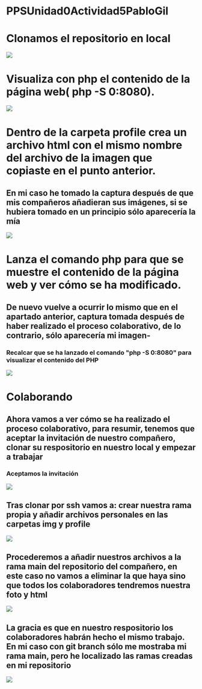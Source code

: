 # PPSUnidad0Actividad5PabloGil
# Clonamos el repositorio en local
![](/img_docu/Cap12.png)

# Visualiza con php el contenido de la página web( php -S 0:8080).
![](/img_docu/Actividad5/Cap1.png)

# Dentro de la carpeta profile crea un archivo html con el mismo nombre del archivo de la imagen que copiaste en el punto anterior.

<h2>En mi caso he tomado la captura después de que mis compañeros añadieran sus imágenes, si se hubiera tomado en un principio sólo aparecería la mía</h2>

![](/img_docu/Actividad5/Cap10.png)

# Lanza el comando php para que se muestre el contenido de la página web y ver cómo se ha modificado.

<h2>De nuevo vuelve a ocurrir lo mismo que en el apartado anterior, captura tomada después de haber realizado el proceso colaborativo, de lo contrario, sólo aparecería mi imagen-</h2>
<h3>Recalcar que se ha lanzado el comando "php -S 0:8080" para visualizar el contenido del PHP</h3>

![](/img_docu/Actividad5/Cap11.png)

# Colaborando
<h2>Ahora vamos a ver cómo se ha realizado el proceso colaborativo, para resumir, tenemos que aceptar la invitación de nuestro compañero, clonar su respositorio en nuestro local y empezar a trabajar</h2>

<h3>Aceptamos la invitación</h3>

![](/img_docu/Actividad5/Cap5.png)

<h2>Tras clonar por ssh vamos a: crear nuestra rama propia y añadir archivos personales en las carpetas img y profile</h2>

![](/img_docu/Actividad5/Cap6.png)

<h2>Procederemos a añadir nuestros archivos a la rama main del repositorio del compañero, en este caso no vamos a eliminar la que haya sino que todos los colaboradores tendremos nuestra foto y html</h2>

![](/img_docu/Actividad5/Cap7.png)

<h2>La gracia es que en nuestro respositorio los colaboradores habrán hecho el mismo trabajo. En mi caso con git branch sólo me mostraba mi rama main, pero he localizado las ramas creadas en mi repositorio</h2>

![](/img_docu/Actividad5/Cap12.png)
